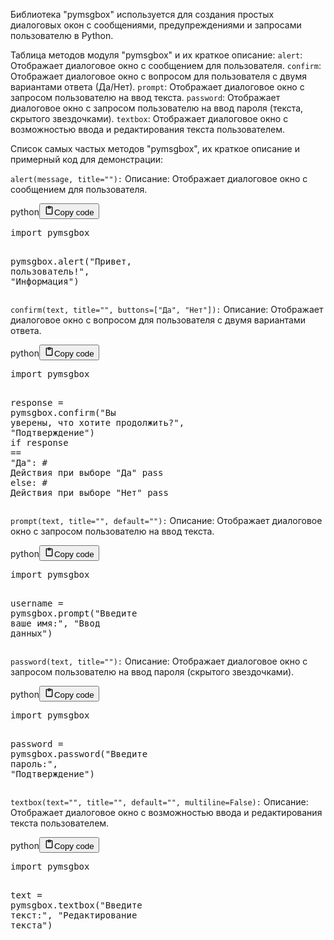 <p>Библиотека "pymsgbox" используется для создания простых диалоговых окон с сообщениями, предупреждениями и запросами пользователю в Python.</p>
<p>Таблица методов модуля "pymsgbox" и их краткое описание:
<code>alert</code>: Отображает диалоговое окно с сообщением для пользователя.
<code>confirm</code>: Отображает диалоговое окно с вопросом для пользователя с двумя вариантами ответа (Да/Нет).
<code>prompt</code>: Отображает диалоговое окно с запросом пользователю на ввод текста.
<code>password</code>: Отображает диалоговое окно с запросом пользователю на ввод пароля (текста, скрытого звездочками).
<code>textbox</code>: Отображает диалоговое окно с возможностью ввода и редактирования текста пользователем.</p>
<p>Список самых частых методов "pymsgbox", их краткое описание и примерный код для демонстрации:</p>
<p><code>alert(message, title=""):</code>
Описание: Отображает диалоговое окно с сообщением для пользователя.</p>
<div class="code_element"><div class="lang_line"><text>python</text><button class="copy_code_button" onclick="CopyCode(this)"><svg style="width: 1.2em;height: 1.2em;" aria-hidden="true" xmlns="http://www.w3.org/2000/svg" fill="none" viewBox="0 0 24 24"><path stroke="currentColor" stroke-linecap="round" stroke-linejoin="round" stroke-width="2" d="M15 4h3a1 1 0 0 1 1 1v15a1 1 0 0 1-1 1H6a1 1 0 0 1-1-1V5a1 1 0 0 1 1-1h3m0 3h6m-5-4v4h4V3h-4Z"/></svg><text>Copy code</text></button></div><div class="code language-python"><div class="highlight"><pre><span></span><span class="kn">import</span> <span class="nn">pymsgbox</span>

<span class="n">pymsgbox</span><span class="o">.</span><span class="n">alert</span><span class="p">(</span><span class="s2">&quot;Привет, пользователь!&quot;</span><span class="p">,</span> <span class="s2">&quot;Информация&quot;</span><span class="p">)</span>
</pre></div></div></div>

<p><code>confirm(text, title="", buttons=["Да", "Нет"]):</code>
Описание: Отображает диалоговое окно с вопросом для пользователя с двумя вариантами ответа.</p>
<div class="code_element"><div class="lang_line"><text>python</text><button class="copy_code_button" onclick="CopyCode(this)"><svg style="width: 1.2em;height: 1.2em;" aria-hidden="true" xmlns="http://www.w3.org/2000/svg" fill="none" viewBox="0 0 24 24"><path stroke="currentColor" stroke-linecap="round" stroke-linejoin="round" stroke-width="2" d="M15 4h3a1 1 0 0 1 1 1v15a1 1 0 0 1-1 1H6a1 1 0 0 1-1-1V5a1 1 0 0 1 1-1h3m0 3h6m-5-4v4h4V3h-4Z"/></svg><text>Copy code</text></button></div><div class="code language-python"><div class="highlight"><pre><span></span><span class="kn">import</span> <span class="nn">pymsgbox</span>

<span class="n">response</span> <span class="o">=</span> <span class="n">pymsgbox</span><span class="o">.</span><span class="n">confirm</span><span class="p">(</span><span class="s2">&quot;Вы уверены, что хотите продолжить?&quot;</span><span class="p">,</span> <span class="s2">&quot;Подтверждение&quot;</span><span class="p">)</span>
<span class="k">if</span> <span class="n">response</span> <span class="o">==</span> <span class="s2">&quot;Да&quot;</span><span class="p">:</span>
    <span class="c1"># Действия при выборе &quot;Да&quot;</span>
    <span class="k">pass</span>
<span class="k">else</span><span class="p">:</span>
    <span class="c1"># Действия при выборе &quot;Нет&quot;</span>
    <span class="k">pass</span>
</pre></div></div></div>

<p><code>prompt(text, title="", default=""):</code>
Описание: Отображает диалоговое окно с запросом пользователю на ввод текста.</p>
<div class="code_element"><div class="lang_line"><text>python</text><button class="copy_code_button" onclick="CopyCode(this)"><svg style="width: 1.2em;height: 1.2em;" aria-hidden="true" xmlns="http://www.w3.org/2000/svg" fill="none" viewBox="0 0 24 24"><path stroke="currentColor" stroke-linecap="round" stroke-linejoin="round" stroke-width="2" d="M15 4h3a1 1 0 0 1 1 1v15a1 1 0 0 1-1 1H6a1 1 0 0 1-1-1V5a1 1 0 0 1 1-1h3m0 3h6m-5-4v4h4V3h-4Z"/></svg><text>Copy code</text></button></div><div class="code language-python"><div class="highlight"><pre><span></span><span class="kn">import</span> <span class="nn">pymsgbox</span>

<span class="n">username</span> <span class="o">=</span> <span class="n">pymsgbox</span><span class="o">.</span><span class="n">prompt</span><span class="p">(</span><span class="s2">&quot;Введите ваше имя:&quot;</span><span class="p">,</span> <span class="s2">&quot;Ввод данных&quot;</span><span class="p">)</span>
</pre></div></div></div>

<p><code>password(text, title=""):</code>
Описание: Отображает диалоговое окно с запросом пользователю на ввод пароля (скрытого звездочками).</p>
<div class="code_element"><div class="lang_line"><text>python</text><button class="copy_code_button" onclick="CopyCode(this)"><svg style="width: 1.2em;height: 1.2em;" aria-hidden="true" xmlns="http://www.w3.org/2000/svg" fill="none" viewBox="0 0 24 24"><path stroke="currentColor" stroke-linecap="round" stroke-linejoin="round" stroke-width="2" d="M15 4h3a1 1 0 0 1 1 1v15a1 1 0 0 1-1 1H6a1 1 0 0 1-1-1V5a1 1 0 0 1 1-1h3m0 3h6m-5-4v4h4V3h-4Z"/></svg><text>Copy code</text></button></div><div class="code language-python"><div class="highlight"><pre><span></span><span class="kn">import</span> <span class="nn">pymsgbox</span>

<span class="n">password</span> <span class="o">=</span> <span class="n">pymsgbox</span><span class="o">.</span><span class="n">password</span><span class="p">(</span><span class="s2">&quot;Введите пароль:&quot;</span><span class="p">,</span> <span class="s2">&quot;Подтверждение&quot;</span><span class="p">)</span>
</pre></div></div></div>

<p><code>textbox(text="", title="", default="", multiline=False):</code>
Описание: Отображает диалоговое окно с возможностью ввода и редактирования текста пользователем.</p>
<div class="code_element"><div class="lang_line"><text>python</text><button class="copy_code_button" onclick="CopyCode(this)"><svg style="width: 1.2em;height: 1.2em;" aria-hidden="true" xmlns="http://www.w3.org/2000/svg" fill="none" viewBox="0 0 24 24"><path stroke="currentColor" stroke-linecap="round" stroke-linejoin="round" stroke-width="2" d="M15 4h3a1 1 0 0 1 1 1v15a1 1 0 0 1-1 1H6a1 1 0 0 1-1-1V5a1 1 0 0 1 1-1h3m0 3h6m-5-4v4h4V3h-4Z"/></svg><text>Copy code</text></button></div><div class="code language-python"><div class="highlight"><pre><span></span><span class="kn">import</span> <span class="nn">pymsgbox</span>

<span class="n">text</span> <span class="o">=</span> <span class="n">pymsgbox</span><span class="o">.</span><span class="n">textbox</span><span class="p">(</span><span class="s2">&quot;Введите текст:&quot;</span><span class="p">,</span> <span class="s2">&quot;Редактирование текста&quot;</span><span class="p">)</span>
</pre></div></div></div>
